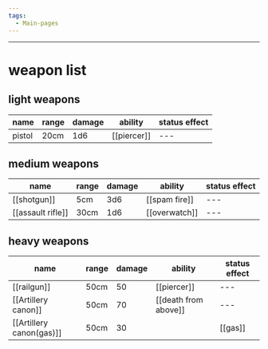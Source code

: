 ```yaml
---
tags:
  - Main-pages
---
```

---

# weapon list


## light weapons

| name   | range | damage | ability     | status effect |
| ------ | ----- | ------ | ----------- | ------------- |
| pistol | 20cm  | 1d6    | [[piercer]] | ---           |

## medium weapons

| name              | range | damage | ability       | status effect |
| ----------------- | ----- | ------ | ------------- | ------------- |
| [[shotgun]]       | 5cm   | 3d6    | [[spam fire]] | ---           |
| [[assault rifle]] | 30cm  | 1d6    | [[overwatch]] | ---           |

## heavy weapons 

| name                     | range | damage | ability              | status effect |
| ------------------------ | ----- | ------ | -------------------- | ------------- |
| [[railgun]]              | 50cm  | 50     | [[piercer]]          | ---           |
| [[Artillery canon]]      | 50cm  | 70     | [[death from above]] | ---           |
| [[Artillery canon(gas)]] | 50cm  | 30     |                      | [[gas]]       |
